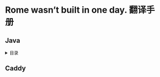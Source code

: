 # Rome wasn’t built in one day. 翻译手册
## Java


<details>
    <summary>目录</summary>
    <details>
    <summary> java </summary>

[util](https://github.com/SeekerandLo/Java-Annotate/tree/master/java/util)  


</details>
</details>

## Caddy